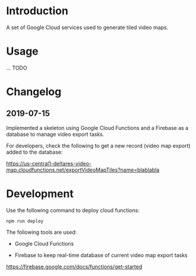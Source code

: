 # Introduction

A set of Google Cloud services used to generate tiled video maps.

# Usage

... TODO
                       
# Changelog

## 2019-07-15

Implemented a skeleton using Google Cloud Functions and a Firebase as a database to manage video export tasks.

For developers, check the following to get a new record (video map export) added to the database:

https://us-central1-deltares-video-map.cloudfunctions.net/exportVideoMapTiles?name=blablabla



# Development
    
Use the following command to deploy cloud functions:

`npm run deploy`


The following tools are used:

* Google Cloud Functions

* Firebase to keep real-time database of current video map export tasks

https://firebase.google.com/docs/functions/get-started


               
